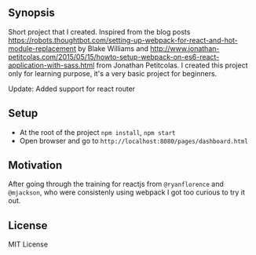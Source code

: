 ## Synopsis

Short project that I created. Inspired from the blog posts https://robots.thoughtbot.com/setting-up-webpack-for-react-and-hot-module-replacement by Blake Williams and  http://www.jonathan-petitcolas.com/2015/05/15/howto-setup-webpack-on-es6-react-application-with-sass.html from Jonathan Petitcolas. I created this project only for learning purpose, it's a very basic project for beginners.

Update: Added support for react router

## Setup

* At the root of the project `npm install`, `npm start`
* Open browser and go to `http://localhost:8080/pages/dashboard.html`

## Motivation

After going through the training for reactjs from `@ryanflorence` and `@mjackson`, who were consistenly using webpack I got too curious to try it out.

## License

MIT License
